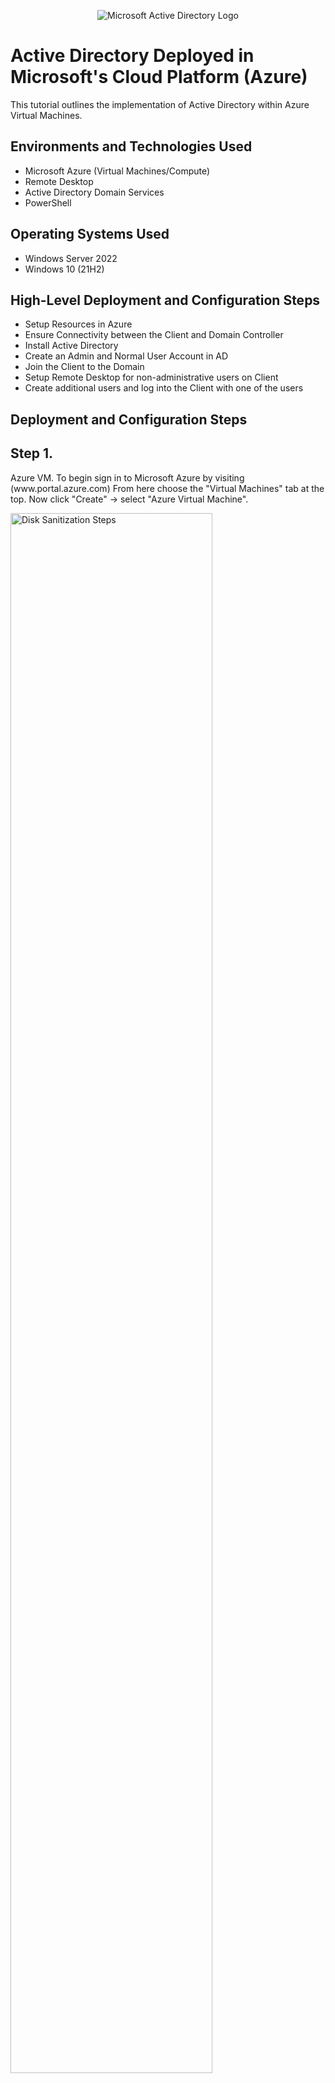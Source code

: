<p align="center">
<img src="https://i.imgur.com/pU5A58S.png" alt="Microsoft Active Directory Logo"/>
</p>

<h1>Active Directory Deployed in Microsoft's Cloud Platform (Azure)</h1>
This tutorial outlines the implementation of  Active Directory within Azure Virtual Machines.<br />


<h2>Environments and Technologies Used</h2>

- Microsoft Azure (Virtual Machines/Compute)
- Remote Desktop
- Active Directory Domain Services
- PowerShell

<h2>Operating Systems Used </h2>

- Windows Server 2022
- Windows 10 (21H2)

<h2>High-Level Deployment and Configuration Steps</h2>

- Setup Resources in Azure
- Ensure Connectivity between the Client and Domain Controller
- Install Active Directory
- Create an Admin and Normal User Account in AD
- Join the Client to the Domain
- Setup Remote Desktop for non-administrative users on Client
- Create additional users and log into the Client with one of the users



<h2>Deployment and Configuration Steps</h2>
<p>
<p>
<h2>Step 1.</h2> Azure VM. To begin sign in to Microsoft Azure by visiting (www.portal.azure.com) From here choose the "Virtual Machines" tab at the top. Now click "Create" -> select "Azure Virtual Machine".
<p>
<p>
<img src="https://imgur.com/BRZFE2w.png" height="80%" width="80%" alt="Disk Sanitization Steps"/>
</p>
<p>
</p>
<br />

<h2>Step 2.</h2> Create the Domain Controller Virtual Machine. The computer where Active Directory will be installed is known as the Domain Controller. From the Azure homescreen select the "Virtual Machines" tab at the top. Click on "Create" -> select "Azure Virtual Machine". From this screen you will start in the "Basics" tab. In the Resource Group field below select "Create New" and assign it a name of your choice (for example ActiveDirectory). This "Resource Group" is where the Virtual Machine will be stored. Next assign a name of your choice in the "Virtual Machine Name" field (ex. DomainController-VM), this will be the name of your Domain Controller moving forward. For this example I will leave the other settings default, except for the "Image" field. Set "Image" to "Windows Sever 2022 Datacenter: Azure Edition". Next scroll down and in the "Size" field select the option with 2vcpus and 16 Gib of memory. In the Administrator account section just below, assign a username and password (store in a secure place in case you forget it). Now we can click "Review+Create" at the very bottom. Once "Validation" has passed you can click "Create" once more at the bottom of the window. This may take a few minutes to complete.
<p>
<p>
<img src="https://imgur.com/ddZi8Wm.png" height="70%" width="70%" alt="Disk Sanitization Steps"/> <img src="https://imgur.com/CDAO9iB.png" height="70%" width="70%" alt="Disk Sanitization Steps"/> <img src="https://imgur.com/oNnTmAZ.png" height="70%" width="70%" alt="Disk Sanitization Steps"/> <img src="https://imgur.com/09TbcTB.png" height="70%" width="70%" alt="Disk Sanitization Steps"/>
</p>
<p>
</p>
<br />

<h2>Step 3.</h2> Set Domain Controller’s NIC Private IP address to be static. First go back to the homepage and select the "Virtual Machine" tab again and click on the domain controller VM that was just created. This will bring you to the VM Overview page where all of it's settings can be viewed and changed if neccessary. **Take note of the Resource Group and Virtual Network (Vnet) that were created for the VM (we will need this for the Client VM we will create next). On the left hand side under "Settings" click on "Networking". From the Networking page, next to the bold words "Network Interface:" you will see the virtual machine's network interface card highlighted and bolded in blue (in our example it is called "domaincontroller-vm204_z1"). Click on it and you will be brought to the "Network Interface Card" (NIC) settings page. Select "Configure your IP's"  button at the bottom of the screen. Now click on the name "ipconfig1", a new pop up will appear on the right of the screen. From there change the "Private IP Address Settings" from Dynamic -> to Static -> then click save. 
<p>
<p>
<img src="https://imgur.com/QuZUmma.png" height="80%" width="80%" alt="Disk Sanitization Steps"/> <img src="https://imgur.com/s2u02zs.png" height="80%" width="80%" alt="Disk Sanitization Steps"/> <img src="https://imgur.com/BxU9mmr.png" height="80%" width="80%" alt="Disk Sanitization Steps"/> <img src="https://imgur.com/9cHazhQ.png" height="80%" width="80%" alt="Disk Sanitization Steps"/> <img src="https://imgur.com/L5K3cwW.png" height="80%" width="80%" alt="Disk Sanitization Steps"/>
</p>
<p>
</p>
<br />

<h2>Step 4.</h2> Create the Client VM (Windows 10). Now it's time to set up the second virtual machine that will become the Client with which will connect to the Domain Controller via the network that was previously established. Go to the Azure home screen and select the Virtual Machine tab. Now select the same Resource Group that was created for the Domain Controller VM, (in this case ActiveDirectory). Leave the other settings the same as the DM setup except for the "Image", change that to Windows 10 operating system and for "Size" select 2 VCPUs and 16 GIB of memory. Assign a Username and Password and check the box at the very bottom under "Licensing" to confirm eligibility. Now you must go to the "Networking" tab (next to "Disks") and select the same "Virtual Network" that was created for the Domain Controller VM. You can view the Virtual Network on the VM Overview page we visited in the previous step. **Note sometimes the Virtual Network for the Domain Controller will not appear as an option to select for the Client, usually this is because the first VM that was created is still being built. This is ok, just wait a few minutes and refresh the browser and the next attempt at creating the Client VM should have the same Domain Controller's Virtual Network as the default already selected. Once this is done, you can validate and create the Client VM. Open both VM overview pages (Azure homepage -> Virtual Machine tab -> right click open each in a new browser) to ensure both Virtual Networks match and to make the next few steps a little easier to find the IP address' we will need to login.
<p>
<p>
<img src="https://imgur.com/boRURQ5.png" height="80%" width="80%" alt="Disk Sanitization Steps"/> <img src="https://imgur.com/jcsJAR0.png" height="80%" width="80%" alt="Disk Sanitization Steps"/> <img src="https://imgur.com/31GYCH7.png" height="80%" width="80%" alt="Disk Sanitization Steps"/>
</p>
<p>
</p>
<br />

<h2>Step 5.</h2> Ensure Connectivity between the client and Domain Controller. Go to the start menu and type "Remote Desktop" and the Remote Desktop Connection program. Log into the Client VM by copying the "Public IP Address" located on the VM overview screen -> enter it in the "Computer" field of Remote Desktop and click connect -> now enter the username and password that was assigned to it and click "Ok" to login -> click yes if a authentication warning appears. After logging in, go to the start menu withing the Client VM and type "CMD" to bring up "Command Prompt" select it to open. To test the connection with the Domain Controller VM that is on the same Virtual Network, we will send a ping via the command prompt. First take note of the "Private IP Address" for the Domain Controller on the VM overview page under the Networking section, this is the address we will ping (in this case 10.0.0.4). Type in the Command Prompt "ping -t 10.0.0.4" to send a perpetual ping (connection test) to our Domain Controller VM. Notice that the request is timed out. We will fix this in the next step.
<p>
<p> 
<img src="https://imgur.com/qNdcnwN.png" height="50%" width="50%" alt="Disk Sanitization Steps"/> <img src="https://imgur.com/MQXg0RI.png" height="80%" width="80%" alt="Disk Sanitization Steps"/> 
</p>
<p>
</p>
<br />

<h2>Step 6.</h2> Ensure Connectivity between the client and Domain Controller (continued). Now we will login to our Domain Controller via Remote Desktop. Use the Public IP Address for the Domain Controller (found on VM overview screen) to enter in Remote Desktop and use the username and password for it (This may become a little confusing with two VM's open so it's best to have all the username's and password's written down and keep the window's seperated). Wait for Windows Server to finish loading -> go to the strart menu -> type in wf.msc to bring up the Windows Defender Firewall program and open it. In Windows Firewall -> select "Inbound Rules" -> locate the rule named "Virtual Machine Monitoring (Echo Request-ICMPv4-in) -> right click and "Enable Rule". Once this is complete, go back to the Client VM and notice now that you are receiving a reply from 10.0.0.4 (the Domain Controller). Great! Now we know there is a definite connection between the two computers.
<p>
<p> 
<img src="https://imgur.com/PjfKPz8.png" height="70%" width="70%" alt="Disk Sanitization Steps"/> <img src="https://imgur.com/R2A27P9.png" height="70%" width="70%" alt="Disk Sanitization Steps"/> <img src="https://imgur.com/x6h5Wp8.png" height="70%" width="70%" alt="Disk Sanitization Steps"/> 
</p>
<p>
</p>
<br />

<h2>Step 7.</h2> Install Active Directory. With connectivity established, can now begin to install Active Directory on the Domain Controller VM. On the Sever Manager Dasboard -> select 2. Add roles and features -> click "Next" in the wizard until you get to "Sever Roles" -> check the box next to "Active Directory Domain Services" -> click "Add Features" -> click "Next" until you get to confirmation -> click "Install" and wait. When the install is complete, you will see a yellow triangle appear in the top right corner next to a flag. Click this flag and a small window will appear under "Post-Deployment configuration" click on "Promote this server to a domain controller". A new window will open under Deployment Configuration -> select the deployment operation "Add a new forest" -> in the "Root domain name:" field assign it a name, in this example I chose "mydomain.com" (This will now be the Domain Controller's official name). Click "next" and enter in a password -> click "next" until you get to "Additional options" and wait for the domain name to load -> click next again until you come to the "Prerequisites check" section and click "Install". The Domain Controller VM will now restart. You will lose your connection to it in the process, but we will reconnect in the next step.
<p>
<p> 
<img src="https://imgur.com/Ee3ZbNU.png" height="70%" width="70%" alt="Disk Sanitization Steps"/> <img src="https://imgur.com/bHrgjSx.png" height="70%" width="70%" alt="Disk Sanitization Steps"/> <img src="https://imgur.com/WTWE1RG.png" height="70%" width="70%" alt="Disk Sanitization Steps"/> <img src="https://imgur.com/mTH0zU6.png" height="70%" width="70%" alt="Disk Sanitization Steps"/> <img src="https://imgur.com/WVaHLOb.png" height="70%" width="70%" alt="Disk Sanitization Steps"/> <img src="https://imgur.com/SRO8aPJ.png" height="70%" width="70%" alt="Disk Sanitization Steps"/> <img src="https://imgur.com/jIMTV0V.png" height="70%" width="70%" alt="Disk Sanitization Steps"/> <img src="https://imgur.com/I2k5yty.png" height="70%" width="70%" alt="Disk Sanitization Steps"/> <img src="https://imgur.com/syOapvK.png" height="70%" width="70%" alt="Disk Sanitization Steps"/> <img src="https://imgur.com/LBvmgzt.png" height="70%" width="70%" alt="Disk Sanitization Steps"/>
</p>
<p>
</p>
<br />

<h2>Step 8.</h2> Log back into the Domain Controller VM. To log back in we will now use the Domain Name we just created with the Active Directory install. Enter the domain's name you assigned followed by a backslash and then the Username, for this example it will be mydomain.com\labuser -> now enter the password and login. 
<p>
<p> 
<img src="https://imgur.com/5ZcDV4A.png" height="40%" width="40%" alt="Disk Sanitization Steps"/> 
</p>
<p>
</p>
<br />

<h2>Step 9.</h2> Create an Admin and Normal User Account in Active Directory. Now that we are logged back into the Domain Controller VM under the new domain name we created, we will start to create groups that we can add users to. From the Sever Manager Dasboard in the upper right corner click on "Tools" -> select "Active Directory Users and Computers" (you can also go to the start menu and search for this as well). Once opened, Under the heading on the left of the window titled "Active Directory User and Computers" select the name of the domain that was created in the previous step(in this case mydomain.com). You will notice 6 folders that already exist here, we will add 2 more in this tutorial. Right click on the domain -> select New -> choose "Organizational Unit" -> name it "ADMINS" for this example. Repeat this and create another Organizational Unit called EMPLOYEES. 
<p>
<p> 
<img src="https://imgur.com/6JIbYfA.png" height="70%" width="70%" alt="Disk Sanitization Steps"/> <img src="https://imgur.com/2AB3h38.png" height="70%" width="70%" alt="Disk Sanitization Steps"/> <img src="https://imgur.com/fWsv9Z2.png" height="70%" width="70%" alt="Disk Sanitization Steps"/> 
</p>
<p>
</p>
<br />

<h2>Step 10.</h2> Create a new User and Administrator. Begin by opening the ADMINS organizational unit that was created in the previous step and right click -> select New -> select User. Fill in the First and Last name and assign a User Login Name -> click next -> assign a Password (uncheck "user must change password at next logon" for this example, usually this is left on) -> click Next -> click Finish (write down username and password in case you forget). Now we will make this User the Admin. To do this go to ADMINS -> right click on the User that was just created -> select Properties -> click the "Members of" tab -> click "Add" -> type "domain" in the "Enter the object names" field -> click "Check Names" -> select "Domain Admins" -> click Ok -> click Apply -> click Ok. Now we can logoff and sign back in as this new administator. Go to command prompt -> type logoff. Go back to remote desktop connection and login to the Domain Controller again this time using the domain name \  followed by the username and password we just assigned the admin, in this example it's mydomain.com\joe_admin. We will use this admin account for the Domain Controller moving forward.
<p>
<p> 
<img src="https://imgur.com/3967bDO.png" height="70%" width="70%" alt="Disk Sanitization Steps"/>
<img src="https://imgur.com/6Veye3B.png" height="70%" width="70%" alt="Disk Sanitization Steps"/>
<img src="https://imgur.com/CsKpwNk.png" height="70%" width="70%" alt="Disk Sanitization Steps"/>
<img src="https://imgur.com/ZUD9JDh.png" height="40%" width="40%" alt="Disk Sanitization Steps"/> 
</p>
<p>
</p>
<br />

<h2>Step 11.</h2> Join the Client to your Domain. In order for the Client VM to regonize the Domain we set up, we have to set the Domain Controller's DNS server as the Client's DNS server for it to work. Go to the Azure Portal -> go to the  Client VM's overview page -> click on Networking (on the right of the screen) -> click on the Network Interface (highlighted and bolded in blue) -> click "Choose DNS server" -> select "Custom" and type in the DNS server field the Private IP Address of the Domain Controller VM (can be found on the Domain Controller's VM overview page) -> click "Save". Once saving is complete, go back to the Azure Virtual Macnine page -> select the Client VM -> click Restart at the top of the screen -> click Yes. Wait a few minutes for the Client to restart, then log back into it (using the original username and password set for the Client VM) via Remote Desktop. Once logged back in to the Client -> right click on the Start menu -> select System -> click on "Rename this PC (advanced)" -> in the new window click "Change" next to change domain workgroup -> Click "Domain" under Member of -> enter the name of the Domain created in Active Directory in the field -> click Ok -> Enter in the Username and Password for assigned to the administrator of the Domain (ex mydomain\joe_admin) -> click Ok. The computer will prompt you to Restart (note prompt windows may be behind the window you are currently on). Click to restart. Now log on to the Client VM as the admin we created for the Domain Controller (we can do this now that we have joined the Client to the Domain). Lastly we will go back to the Domain Controller VM(Remote Desktop) and verify Client-1 shows up in Active Directory Users and Computers (ADUC) inside the “Computers” container on the root of the domain.
<p>
<p> 
<img src="https://imgur.com/RqP8k8y.png" height="60%" width="60%" alt="Disk Sanitization Steps"/> 
<img src="https://imgur.com/BGPvbeS.png" height="60%" width="60%" alt="Disk Sanitization Steps"/> 
<img src="https://imgur.com/e4mdVLc.png" height="60%" width="60%" alt="Disk Sanitization Steps"/> 
<img src="https://imgur.com/DttcJJG.png" height="40%" width="40%" alt="Disk Sanitization Steps"/> 
<img src="https://imgur.com/GTRZPaP.png" height="60%" width="60%" alt="Disk Sanitization Steps"/> 
<img src="https://imgur.com/EEVAJld.png" height="60%" width="60%" alt="Disk Sanitization Steps"/> 
<img src="https://imgur.com/BmTLJvm.png" height="60%" width="60%" alt="Disk Sanitization Steps"/> 
<img src="https://imgur.com/3x10UXA.png" height="40%" width="40%" alt="Disk Sanitization Steps"/> 
<img src="https://imgur.com/xTwYeHN.png" height="60%" width="60%" alt="Disk Sanitization Steps"/> 
</p>
<p>
</p>
<br />

<h2>Step 12.</h2> Setup Remote Desktop for non-administrative users on Client VM. First logon to the Client VM as the domain Admin. From the home screen, right click on the start menu -> select system -> select Remote Desktop (over to the right) -> under user accounts click "Select users that can remotely access this PC" -> Click Add -> type "domain users" in the "Enter the object names" field -> click Check Names -> select Domain Users -> click Ok -> click Ok again.
<p>
<p> 
<img src="https://imgur.com/T6fGN4d.png" height="70%" width="70%" alt="Disk Sanitization Steps"/> 
<img src="https://imgur.com/xiFwEXO.png" height="40%" width="40%" alt="Disk Sanitization Steps"/>
</p>
<p>
</p>
<br />

<h2>Step 13.</h2> Create Users to test functionality. Finally let's create some new users in Active Directory so that we can use to test logging on the Client with them, ensuring everything is working properly. Log into the Domain Controller VM as the Admin -> open Active Directory Users and Computers -> select EMPLOYEES -> right click select New -> select User. You can create any number of users you like and assign any name/user logon/password to them, as this is only a test. Once this is complete, attempt to log into the Client VM using the Username and Password from one of the users you just created (in this example mydomain.com\alice.a). Congratulations!!! Active Directory is now setup and functioning properly.
<p>
<p> 
<img src="https://imgur.com/MzIxUtk.png" height="70%" width="70%" alt="Disk Sanitization Steps"/> <img src="https://imgur.com/dBo5aDL.png" height="70%" width="70%" alt="Disk Sanitization Steps"/> <img src="https://imgur.com/kPAxDDM.png" height="70%" width="70%" alt="Disk Sanitization Steps"/> <img src="https://imgur.com/8epTMKs.png" height="70%" width="70%" alt="Disk Sanitization Steps"/> <img src="https://imgur.com/QNd2sdH.png" height="40%" width="40%" alt="Disk Sanitization Steps"/> <img src="https://imgur.com/rNdiOTy.png" height="70%" width="70%" alt="Disk Sanitization Steps"/>
</p>
<p>
</p>
<br />
